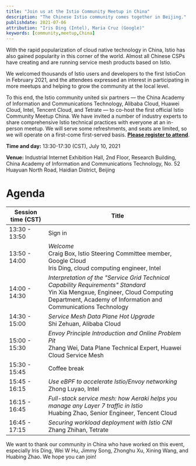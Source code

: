 ```yaml
---
title: "Join us at the Istio Community Meetup in China"
description: "The Chinese Istio community comes together in Beijing."
publishdate: 2021-07-06
attribution: "Iris Ding (Intel), Maria Cruz (Google)"
keywords: [community,meetup,China]
---
```


With the rapid popularization of cloud native technology in China, Istio has also gained popularity in this corner of the world. Almost all Chinese CSPs have creating and are running service mesh products based on Istio.

We welcomed thousands of Istio users and developers to the first IstioCon in February 2021, and the attendees expressed an interest in participating in more meetups and helping to grow the community at the local level.

To this end, the Istio community united six partners — the China Academy of Information and Communications Technology, Alibaba Cloud, Huawei Cloud, Intel, Tencent Cloud, and Tetrate — to co-host the first official Istio Community Meetup China. We have invited a number of industry experts to share comprehensive Istio technical practices with everyone at an in-person meetup. We will serve some refreshments, and seats are limited, so we will operate on a first-come first-served basis. **[Please register to attend](https://www.huodongxing.com/event/7604616393700?td=3381727549788)**.

**Time and day:** 13:30-17:30 (CST), July 10, 2021

**Venue:** Industrial Internet Exhibition Hall, 2nd Floor, Research Building, China Academy of Information and Communications Technology, No. 52 Huayuan North Road, Haidian District, Beijing

# Agenda

| Session time (CST) | Title |
| --- | --- |
| 13:30 - 13:50 | Sign in |
| 13:50 - 14:00 | *Welcome*<br>Craig Box, Istio Steering Committee member, Google Cloud<br>Iris Ding, cloud computing engineer, Intel|
| 14:00 - 14:30 | *Interpretation of the "Service Grid Technical Capability Requirements" Standard*<br>Yin Xia Mengxue, Engineer, Cloud Computing Department, Academy of Information and Communications Technology |
| 14:30 - 15:00 | *Service Mesh Data Plane Hot Upgrade*<br>Shi Zehuan, Alibaba Cloud |
| 15:00 - 15:30 | *Envoy Principle Introduction and Online Problem Pit*<br>Zhang Wei, Data Plane Technical Expert, Huawei Cloud Service Mesh |
| 15:30 - 15:45 | Coffee break |
| 15:45 - 16:15 | *Use eBPF to accelerate Istio/Envoy networking*<br>Zhong Luyao, Intel |
| 16:15 - 16:45 | *Full-stack service mesh: how Aeraki helps you manage any Layer 7 traffic in Istio*<br>Huabing Zhao, Senior Engineer, Tencent Cloud |
| 16:45 - 17:15 | *Securing workload deployment with Istio CNI*<br>Zhang Zhihan, Tetrate |

We want to thank our community in China who have worked on this event, especially Iris Ding, Wei W Hu, Jimmy Song, Zhonghu Xu, Xining Wang, and Huabing Zhao. We hope you can join!
